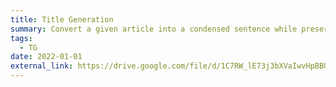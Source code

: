 ```yaml
---
title: Title Generation
summary: Convert a given article into a condensed sentence while preserving its main idea.
tags:
  - TG
date: 2022-01-01
external_link: https://drive.google.com/file/d/1C7RW_lE73j3bXVaIwvHpBBUm4Ryjv5qT/view?usp=sharing
---
```

